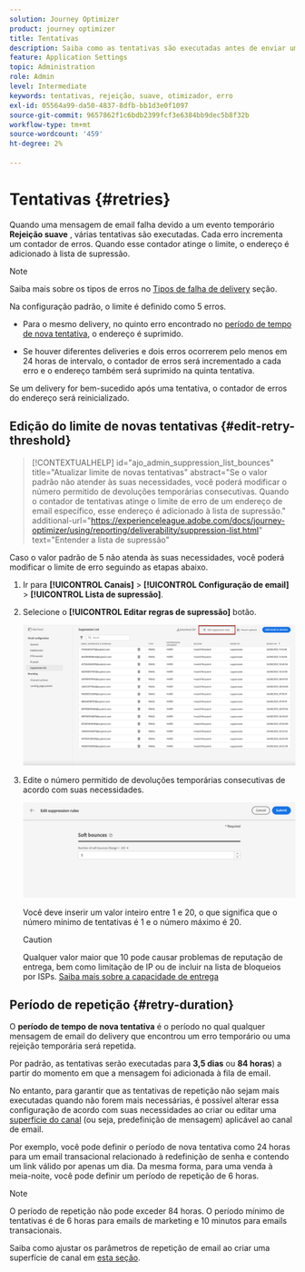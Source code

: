 ```yaml
---
solution: Journey Optimizer
product: journey optimizer
title: Tentativas
description: Saiba como as tentativas são executadas antes de enviar um endereço para a lista de supressão
feature: Application Settings
topic: Administration
role: Admin
level: Intermediate
keywords: tentativas, rejeição, suave, otimizador, erro
exl-id: 05564a99-da50-4837-8dfb-bb1d3e0f1097
source-git-commit: 9657862f1c6bdb2399fcf3e6384bb9dec5b8f32b
workflow-type: tm+mt
source-wordcount: '459'
ht-degree: 2%

---
```


# Tentativas {#retries}

Quando uma mensagem de email falha devido a um evento temporário **Rejeição suave** , várias tentativas são executadas. Cada erro incrementa um contador de erros. Quando esse contador atinge o limite, o endereço é adicionado à lista de supressão.

>[!NOTE]
>
>Saiba mais sobre os tipos de erros no [Tipos de falha de delivery](../reports/suppression-list.md#delivery-failures) seção.

Na configuração padrão, o limite é definido como 5 erros.

* Para o mesmo delivery, no quinto erro encontrado no [período de tempo de nova tentativa](#retry-duration), o endereço é suprimido.

* Se houver diferentes deliveries e dois erros ocorrerem pelo menos em 24 horas de intervalo, o contador de erros será incrementado a cada erro e o endereço também será suprimido na quinta tentativa.

Se um delivery for bem-sucedido após uma tentativa, o contador de erros do endereço será reinicializado.

## Edição do limite de novas tentativas {#edit-retry-threshold}

>[!CONTEXTUALHELP]
>id="ajo_admin_suppression_list_bounces"
>title="Atualizar limite de novas tentativas"
>abstract="Se o valor padrão não atender às suas necessidades, você poderá modificar o número permitido de devoluções temporárias consecutivas. Quando o contador de tentativas atinge o limite de erro de um endereço de email específico, esse endereço é adicionado à lista de supressão."
>additional-url="https://experienceleague.adobe.com/docs/journey-optimizer/using/reporting/deliverability/suppression-list.html" text="Entender a lista de supressão"

Caso o valor padrão de 5 não atenda às suas necessidades, você poderá modificar o limite de erro seguindo as etapas abaixo.

1. Ir para **[!UICONTROL Canais]** > **[!UICONTROL Configuração de email]** > **[!UICONTROL Lista de supressão]**.

1. Selecione o **[!UICONTROL Editar regras de supressão]** botão.

   ![](assets/suppression-list-edit-retries.png)

1. Edite o número permitido de devoluções temporárias consecutivas de acordo com suas necessidades.

   ![](assets/suppression-list-edit-soft-bounces.png)

   Você deve inserir um valor inteiro entre 1 e 20, o que significa que o número mínimo de tentativas é 1 e o número máximo é 20.

   >[!CAUTION]
   >
   >Qualquer valor maior que 10 pode causar problemas de reputação de entrega, bem como limitação de IP ou  de incluir na lista de bloqueios por ISPs. [Saiba mais sobre a capacidade de entrega](../reports/deliverability.md)

## Período de repetição {#retry-duration}

O **período de tempo de nova tentativa** é o período no qual qualquer mensagem de email do delivery que encontrou um erro temporário ou uma rejeição temporária será repetida.

Por padrão, as tentativas serão executadas para **3,5 dias** ou **84 horas**) a partir do momento em que a mensagem foi adicionada à fila de email.

No entanto, para garantir que as tentativas de repetição não sejam mais executadas quando não forem mais necessárias, é possível alterar essa configuração de acordo com suas necessidades ao criar ou editar uma [superfície do canal](channel-surfaces.md) (ou seja, predefinição de mensagem) aplicável ao canal de email.

Por exemplo, você pode definir o período de nova tentativa como 24 horas para um email transacional relacionado à redefinição de senha e contendo um link válido por apenas um dia. Da mesma forma, para uma venda à meia-noite, você pode definir um período de repetição de 6 horas.

>[!NOTE]
>
>O período de repetição não pode exceder 84 horas. O período mínimo de tentativas é de 6 horas para emails de marketing e 10 minutos para emails transacionais.

Saiba como ajustar os parâmetros de repetição de email ao criar uma superfície de canal em [esta seção](../email/email-settings.md#email-retry).

